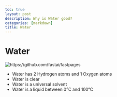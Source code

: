 ```yaml
---
toc: true
layout: post
description: Why is Water good?
categories: [markdown]
title: Water
---
```

# Water

![]({{site.baseurl}}/images/water.jpg "https://github.com/fastai/fastpages")

- Water has 2 Hydrogen atoms and 1 Oxygen atoms
- Water is clear 
- Water is a universal solvent
- Water is a liquid between 0°C and 100°C 

